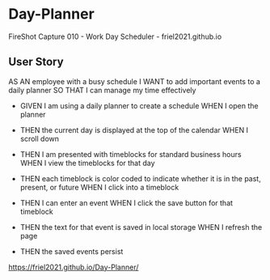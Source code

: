 # Day-Planner

FireShot Capture 010 - Work Day Scheduler - friel2021.github.io

## User Story

AS AN employee with a busy schedule
I WANT to add important events to a daily planner
SO THAT I can manage my time effectively

- GIVEN I am using a daily planner to create a schedule
  WHEN I open the planner

- THEN the current day is displayed at the top of the calendar
  WHEN I scroll down

- THEN I am presented with timeblocks for standard business hours
  WHEN I view the timeblocks for that day

- THEN each timeblock is color coded to indicate whether it is in the past, present, or future
  WHEN I click into a timeblock

- THEN I can enter an event
  WHEN I click the save button for that timeblock

- THEN the text for that event is saved in local storage
  WHEN I refresh the page

- THEN the saved events persist

https://friel2021.github.io/Day-Planner/
